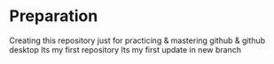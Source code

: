# Preparation
Creating this repository just for practicing &amp; mastering github &amp; github desktop
Its my first repository
Its my first update in new branch
